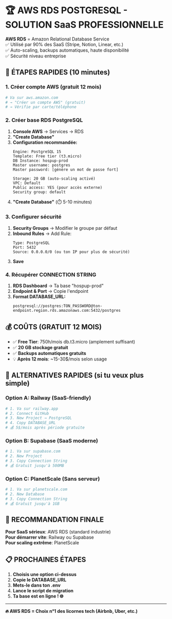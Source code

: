 # 🏆 AWS RDS POSTGRESQL - SOLUTION SaaS PROFESSIONNELLE

**AWS RDS** = Amazon Relational Database Service  
✅ Utilisé par 90% des SaaS (Stripe, Notion, Linear, etc.)  
✅ Auto-scaling, backups automatiques, haute disponibilité  
✅ Sécurité niveau entreprise  

## 🚀 **ÉTAPES RAPIDES (10 minutes)**

### **1. Créer compte AWS (gratuit 12 mois)**
```bash
# Va sur aws.amazon.com
# → "Créer un compte AWS" (gratuit)
# → Vérifie par carte/téléphone
```

### **2. Créer base RDS PostgreSQL**
1. **Console AWS** → Services → RDS
2. **"Create Database"**
3. **Configuration recommandée:**
   ```
   Engine: PostgreSQL 15
   Template: Free tier (t3.micro)
   DB Instance: hospup-prod
   Master username: postgres
   Master password: [génère un mot de passe fort]
   
   Storage: 20 GB (auto-scaling activé)
   VPC: Default
   Public access: YES (pour accès externe)
   Security group: default
   ```
4. **"Create Database"** (⏱️ 5-10 minutes)

### **3. Configurer sécurité**
1. **Security Groups** → Modifier le groupe par défaut
2. **Inbound Rules** → Add Rule:
   ```
   Type: PostgreSQL
   Port: 5432
   Source: 0.0.0.0/0 (ou ton IP pour plus de sécurité)
   ```
3. **Save**

### **4. Récupérer CONNECTION STRING**
1. **RDS Dashboard** → Ta base "hospup-prod"
2. **Endpoint & Port** → Copie l'endpoint
3. **Format DATABASE_URL:**
   ```
   postgresql://postgres:TON_PASSWORD@ton-endpoint.region.rds.amazonaws.com:5432/postgres
   ```

## 💰 **COÛTS (GRATUIT 12 MOIS)**
- ✅ **Free Tier**: 750h/mois db.t3.micro (amplement suffisant)
- ✅ **20 GB stockage gratuit**
- ✅ **Backups automatiques gratuits**
- 💡 **Après 12 mois**: ~15-30$/mois selon usage

## 🔧 **ALTERNATIVES RAPIDES (si tu veux plus simple)**

### **Option A: Railway (SaaS-friendly)**
```bash
# 1. Va sur railway.app
# 2. Connect GitHub
# 3. New Project → PostgreSQL
# 4. Copy DATABASE_URL
# 💰 5$/mois après période gratuite
```

### **Option B: Supabase (SaaS moderne)**
```bash
# 1. Va sur supabase.com
# 2. New Project
# 3. Copy Connection String
# 💰 Gratuit jusqu'à 500MB
```

### **Option C: PlanetScale (Sans serveur)**
```bash
# 1. Va sur planetscale.com
# 2. New Database
# 3. Copy Connection String
# 💰 Gratuit jusqu'à 1GB
```

## 🎯 **RECOMMANDATION FINALE**

**Pour SaaS sérieux**: AWS RDS (standard industrie)  
**Pour démarrer vite**: Railway ou Supabase  
**Pour scaling extrême**: PlanetScale  

## 📋 **PROCHAINES ÉTAPES**

1. **Choisis une option ci-dessus**
2. **Copie le DATABASE_URL**
3. **Mets-le dans ton .env**
4. **Lance le script de migration**
5. **Ta base est en ligne ! 🌐**

---

**🔥 AWS RDS = Choix n°1 des licornes tech (Airbnb, Uber, etc.)**